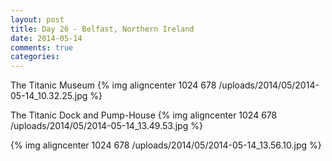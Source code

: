```yaml
---
layout: post
title: Day 26 - Belfast, Northern Ireland
date: 2014-05-14
comments: true
categories:
---
```

The Titanic Museum
{% img aligncenter 1024 678 /uploads/2014/05/2014-05-14_10.32.25.jpg %}

The Titanic Dock and Pump-House
{% img aligncenter 1024 678 /uploads/2014/05/2014-05-14_13.49.53.jpg %}

{% img aligncenter 1024 678 /uploads/2014/05/2014-05-14_13.56.10.jpg %}
